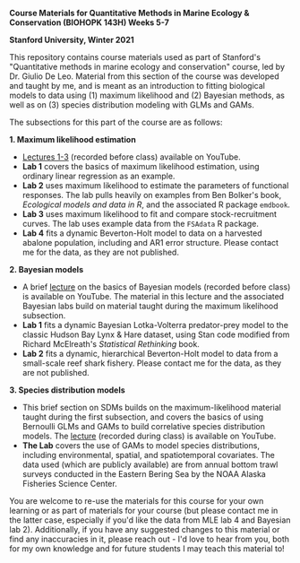 **Course Materials for Quantitative Methods in Marine Ecology & Conservation (BIOHOPK 143H) Weeks 5-7**

**Stanford University, Winter 2021**

This repository contains course materials used as part of Stanford's "Quantitative methods in marine ecology and conservation" course, led by Dr. Giulio De Leo. Material from this section of the course was developed and taught by me, and is meant as an introduction to fitting biological models to data using (1) maximum likelihood and (2) Bayesian methods, as well as on (3) species distribution modeling with GLMs and GAMs.

The subsections for this part of the course are as follows: 

**1. Maximum likelihood estimation**

- [Lectures 1-3](https://www.youtube.com/watch?v=L4aCy5_PhGM&list=PLoSWDc8SaZ3yaCZSJm6dgtFeNwt0wjrAk) (recorded before class) available on YouTube.
- **Lab 1** covers the basics of maximum likelihood estimation, using ordinary linear regression as an example.
- **Lab 2** uses maximum likelihood to estimate the parameters of functional responses. The lab pulls heavily on examples from Ben Bolker's book, *Ecological models and data in R*, and the associated R package `emdbook`.
- **Lab 3** uses maximum likelihood to fit and compare stock-recruitment curves. The lab uses example data from the `FSAdata` R package.
- **Lab 4** fits a dynamic Beverton-Holt model to data on a harvested abalone population, including and AR1 error structure. Please contact me for the data, as they are not published.

**2. Bayesian models**

- A brief [lecture](https://www.youtube.com/watch?v=nA0hciDtSf0&t=2s) on the basics of Bayesian models (recorded before class) is available on YouTube. The material in this lecture and the associated Bayesian labs build on material taught during the maximum likelihood subsection.
- **Lab 1** fits a dynamic Bayesian Lotka-Volterra predator-prey model to the classic Hudson Bay Lynx & Hare dataset, using Stan code modified from Richard McElreath's *Statistical Rethinking* book.
- **Lab 2** fits a dynamic, hierarchical Beverton-Holt model to data from a small-scale reef shark fishery. Please contact me for the data, as they are not published.

**3. Species distribution models**

- This brief section on SDMs builds on the maximum-likelihood material taught during the first subsection, and covers the basics of using Bernoulli GLMs and GAMs to build correlative species distribution models. The [lecture](https://youtu.be/0lBZulpryQM) (recorded during class) is available on YouTube.
- **The Lab** covers the use of GAMs to model species distributions, including environmental, spatial, and spatiotemporal covariates. The data used (which are publicly available) are from annual bottom trawl surveys conducted in the Eastern Bering Sea by the NOAA Alaska Fisheries Science Center.

You are welcome to re-use the materials for this course for your own learning or as part of materials for your course (but please contact me in the latter case, especially if you'd like the data from MLE lab 4 and Bayesian lab 2). Additionally, if you have any suggested changes to this material or find any inaccuracies in it, please reach out - I'd love to hear from you, both for my own knowledge and for future students I may teach this material to!